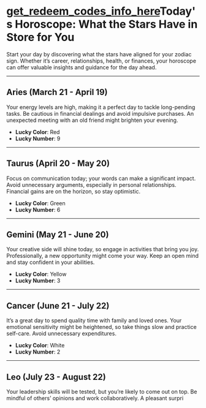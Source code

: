 # **[get_redeem_codes_info_here](https://vedantbhoomi.com)Today's Horoscope: What the Stars Have in Store for You**

Start your day by discovering what the stars have aligned for your zodiac sign. Whether it’s career, relationships, health, or finances, your horoscope can offer valuable insights and guidance for the day ahead.

---

## **Aries (March 21 - April 19)**  
Your energy levels are high, making it a perfect day to tackle long-pending tasks. Be cautious in financial dealings and avoid impulsive purchases. An unexpected meeting with an old friend might brighten your evening.  

- **Lucky Color**: Red  
- **Lucky Number**: 9  

---

## **Taurus (April 20 - May 20)**  
Focus on communication today; your words can make a significant impact. Avoid unnecessary arguments, especially in personal relationships. Financial gains are on the horizon, so stay optimistic.  

- **Lucky Color**: Green  
- **Lucky Number**: 6  

---

## **Gemini (May 21 - June 20)**  
Your creative side will shine today, so engage in activities that bring you joy. Professionally, a new opportunity might come your way. Keep an open mind and stay confident in your abilities.  

- **Lucky Color**: Yellow  
- **Lucky Number**: 3  

---

## **Cancer (June 21 - July 22)**  
It’s a great day to spend quality time with family and loved ones. Your emotional sensitivity might be heightened, so take things slow and practice self-care. Avoid unnecessary expenditures.  

- **Lucky Color**: White  
- **Lucky Number**: 2  

---

## **Leo (July 23 - August 22)**  
Your leadership skills will be tested, but you’re likely to come out on top. Be mindful of others’ opinions and work collaboratively. A pleasant surpri
